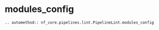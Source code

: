 # modules_config

```{eval-rst}
.. automethod:: nf_core.pipelines.lint.PipelineLint.modules_config
```
